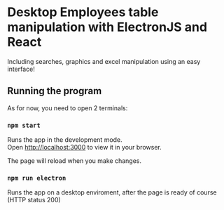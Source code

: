 # Desktop Employees table manipulation with ElectronJS and React

Including searches, graphics and excel manipulation using an easy interface!

## Running the program

As for now, you need to open 2 terminals:

### `npm start`

Runs the app in the development mode.\
Open [http://localhost:3000](http://localhost:3000) to view it in your browser.

The page will reload when you make changes.

### `npm run electron`

Runs the app on a desktop enviroment, after the page is ready of course (HTTP status 200)